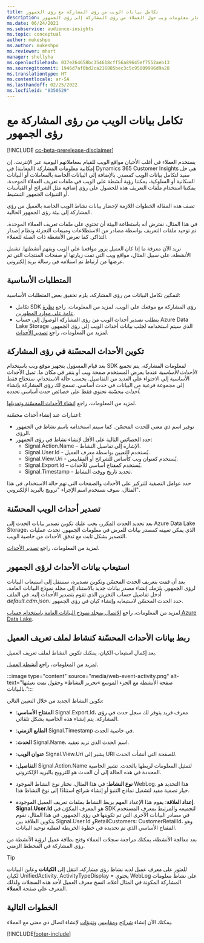 ```yaml
---
title: تكامل بيانات الويب من رؤى المشاركة مع رؤى الجمهور
description: إحضار معلومات ويب حول العملاء من رؤى المشاركة إلى رؤى الجمهور.
ms.date: 06/24/2021
ms.subservice: audience-insights
ms.topic: conceptual
author: mukeshpo
ms.author: mukeshpo
ms.reviewer: mhart
manager: shellyha
ms.openlocfilehash: 037e264658bc354618cff56a89645ef7552aeb13
ms.sourcegitcommit: 1946d7af0bd2ca216885bec3c5c95009996d9a28
ms.translationtype: HT
ms.contentlocale: ar-SA
ms.lasthandoff: 02/25/2022
ms.locfileid: "8350529"
---
```

# <a name="integrate-web-data-from-engagement-insights-with-audience-insights"></a>تكامل بيانات الويب من رؤى المشاركة مع رؤى الجمهور


[!INCLUDE [cc-beta-prerelease-disclaimer](../engagement-insights/includes/cc-beta-prerelease-disclaimer.md)]

يستخدم العملاء في أغلب الأحيان مواقع الويب للقيام بمعاملاتهم اليومية عبر الإنترنت. إن إمكانية معلومات المشاركة (المعاينة) في Dynamics 365 Customer Insights هي حل مفيد لتكامل بيانات الويب كمصدر. بالإضافة إلى البيانات الخاصة بالمعاملات أو البيانات السكانية أو السلوكية، يمكننا رؤية أنشطة على الويب في ملفات تعريف العملاء الموحدة. يمكننا استخدام ملفات التعريف هذه للحصول على رؤى إضافية مثل الشرائح أو القياسات أو التنبؤات الجمهور التنشيط.

تصف هذه المقالة الخطوات اللازمة لإحضار بيانات نشاط الويب الخاصة بالعميل من رؤى المشاركة إلى بيئة رؤى الجمهور الحالية.

في هذا المثال، نفترض أنه باستطاعة البيئة أن تحتوي على ملفات تعريف العملاء الموحدة. تم توحيد ملفات التعريف بواسطة مصادر من الاستطلاعات ومبيعات التجزئة ونظام إصدار التذاكر. كما تعرض الأنشطة ذات الصلة للعملاء. 

نريد الآن معرفة ما إذا كان العميل يزور مواقعنا على الويب ويفهم أنشطتها. تشمل الأنشطة، على سبيل المثال، مواقع ويب التي تمت زيارتها أو صفحات المنتجات التي تم عرضها من ارتباط تم استلامه في رسالة بريد إلكتروني.

## <a name="prerequisites"></a>المتطلبات الأساسية

لتمكين تكامل البيانات من رؤى المشاركة، يلزم تحقيق بعض المتطلبات الأساسية: 

- تكامل SDK رؤى المشاركة مع موقعك على الويب. لمزيد من المعلومات، راجع [نظرة عامة على موارد المطورين](../engagement-insights/developer-resources.md).
- يتطلب تصدير أحداث الويب من رؤى المشاركة الوصول إلى حساب Azure Data Lake Storage الذي سيتم استخدامه لجلب بيانات أحداث الويب إلى رؤى الجمهور. لمزيد من المعلومات، راجع [تصدير الأحداث](../engagement-insights/export-events.md).

## <a name="configure-refined-events-in-engagement-insights"></a>تكوين الأحداث المحسّنة في رؤى المشاركة

بعد قيام المسؤول بتجهيز موقع ويب باستخدام SDK لمعلومات المشاركة، يتم تجميع *الأحداث الأساسية* عندما يعرض المستخدم صفحة ويب أو ينقر في مكان ما. تميل الأحداث الأساسية إلى الاحتواء على العديد من التفاصيل. بحسب حالة الاستخدام، ستحتاج فقط إلى مجموعة فرعية من البيانات في حدث أساسي. تسمح لك رؤى المشاركة بإنشاء *أحداث محسّنة* تحتوي فقط على خصائص حدث أساسي تحدده.     

لمزيد من المعلومات، راجع [إنشاء الأحداث المحسّنة وتعديلها](../engagement-insights/refined-events.md).

اعتبارات عند إنشاء أحداث محسّنة: 

- توفير اسم ذي معنى للحدث المحسّن. كما سيتم استخدامه باسم نشاط في الجمهور الرؤى.
- حدد الخصائص التالية على الأقل لإنشاء نشاط في رؤى الجمهور: 
    - Signal.Action.Name – الإشارة إلى تفاصيل النشاط.
    - Signal.User.Id - يُستخدم للتعيين بواسطة معرف العميل.
    - Signal.View.Uri - يُستخدم كعنوان ويب كأساس للشرائح أو المقاييس.
    - Signal.Export.Id – يُستخدم كمفتاح أساسي للأحداث.
    - Signal.Timestamp - تحديد تاريخ ووقت النشاط.

حدد عوامل التصفية للتركيز على الأحداث والصفحات التي تهم حالة الاستخدام. في هذا المثال، سوف نستخدم اسم الإجراء "ترويج بالبريد الإلكتروني".

## <a name="export-the-refined-web-events"></a>تصدير أحداث الويب المحسّنة 

بعد تحديد الحدث المكرر، يجب عليك تكوين تصدير بيانات الحدث إلى Azure Data Lake Storage، الذي يمكن تعيينه كمصدر بيانات للعرض في معلومات الجمهور. تحدث عمليات التصدير بشكل ثابت مع تدفق الأحداث من خاصية الويب.

لمزيد من المعلومات، راجع [تصدير الأحداث](../engagement-insights/export-events.md).

## <a name="ingest-event-data-to-audience-insights"></a>استيعاب بيانات الأحداث لرؤى الجمهور

بعد أن قمت بتعريف الحدث المحسّن وتكوين تصديره، سننتقل إلى استيعاب البيانات لرؤى الجمهور. يلزمك إنشاء مصدر بيانات جديد بالاستناد إلى مجلد نموذج البيانات العامة. أدخل تفاصيل حساب التخزين الذي تقوم بتصدير الأحداث إليه. في الملف *default.cdm.json*، حدد الحدث المحسّن لاستيعابه وإنشاء كيان في رؤى الجمهور.

لمزيد من المعلومات، راجع [الاتصال بمجلد نموذج البيانات العامة باستخدام حساب Azure Data Lake](connect-common-data-model.md).


## <a name="relate-refined-event-data-as-an-activity-of-a-customer-profile"></a>ربط بيانات الأحداث المحسّنة كنشاط لملف تعريف العميل

بعد إكمال استيعاب الكيان، يمكنك تكوين النشاط لملف تعريف العميل.

لمزيد من المعلومات، راجع [أنشطة العميل](activities.md).

:::image type="content" source="media/web-event-activity.png" alt-text="صفحة الأنشطة مع الجزء الموسع »تحرير النشاط« وحقول تمت تعبئتها بالبيانات.":::

تكوين النشاط الجديد من خلال التعيين التالي: 

- **المفتاح الأساسي**:‏ Signal.Export.Id، معرف فريد يتوفر لك سجل حدث في رؤى المشاركة. يتم إنشاء هذه الخاصية بشكل تلقائي.

- **الطابع الزمني**:‏ Signal.Timestamp في خاصية الحدث.

- **الحدث**:‏ Signal.Name، اسم الحدث الذي تريد تعقبه.

- **عنوان الويب**:‏ Signal.View.Uri يشير إلى URI للصفحة التي أنشأت الحدث.

- **التفاصيل**:‏ Signal.Action.Name لتمثيل المعلومات لربطها بالحدث. تشير الخاصية المحددة في هذه الحالة إلى أن الحدث هو للترويج بالبريد الإلكتروني.

- **نوع النشاط**: في هذا المثال، نختار نوع النشاط الموجود WebLog. هذا التحديد هو خيار تصفية مفيد لتشغيل نماذج التنبؤ أو إنشاء شرائح استنادًا إلى نوع النشاط هذا.

- **إعداد العلاقة**: يقوم هذا الإعداد المهم بربط النشاط بملفات تعريف العميل الموجودة. **Signal.User.Id** هو المعرف المكوّن في SDK لتجميعه والمرتبط بمعرف المستخدم في مصادر البيانات الأخرى التي تم تكوينها في رؤى الجمهور. في هذا المثال، نقوم بتكوين العلاقة بين Signal.User.Id وRetailCustomers: CustomerRetailId، وهو المفتاح الأساسي الذي تم تحديده في خطوة الخريطة لعملية توحيد البيانات.

بعد معالجة الأنشطة، يمكنك مراجعة سجلات العملاء وفتح بطاقة عميل لرؤية الأنشطة من رؤى المشاركة في المخطط الزمني. 

> [!TIP]
> للعثور على معرف عميل لديه نشاط رؤى مشاركة، انتقل إلى **الكيانات** وعاين البيانات لكيان UnifiedActivity. ActivityTypeDisplay = يحتوي WebLog على نشاط معلومات المشاركة المكونة في المثال أعلاه. انسخ معرف العميل لأحد هذه السجلات ولذلك المعرف على صفحة **العملاء**.

## <a name="next-steps"></a>الخطوات التالية

يمكنك الآن إنشاء [شرائح](segments.md) و[مقاييس](measures.md) و[تنبؤات](predictions.md) لإنشاء اتصال ذي معنى مع العملاء.


[!INCLUDE[footer-include](../includes/footer-banner.md)]
